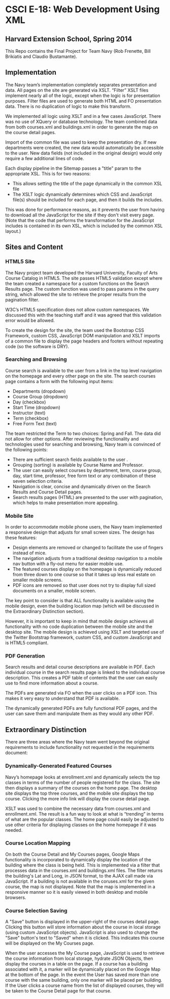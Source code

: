 # CSCI E-18: Web Development Using XML

## Harvard Extension School, Spring 2014

This Repo contains the Final Project for Team Navy (Rob Frenette, Bill Brikiatis and Claudio Bustamante).

## Implementation
The Navy team’s implementation completely separates presentation and data. All pages on the site are generated via XSLT. “Filter” XSLT files implement nearly all of the logic, except when the logic is for presentation purposes. Filter files are used to generate both HTML and FO presentation data. There is no duplication of logic to make this transform.

We implemented all logic using XSLT and in a few cases JavaScript. There was no use of XQuery or database technology. The team combined data from both courses.xml and buildings.xml in order to generate the map on the course detail pages.

Import of the common file was used to keep the presentation dry. If new departments were created, the new data would automatically be accessible to the user. New data fields (not included in the original design) would only require a few additional lines of code.

Each display pipeline in the Sitemap passes a "title" param to the appropriate XSL. This is for two reasons:
* This allows setting the title of the page dynamically in the common XSL file
* The XSLT logic dynamically determines which CSS and JavaScript file(s) should be included for each page, and then it builds the includes.

This was done for performance reasons, as it prevents the user from having to download all the JavaScript for the site if they don't visit every page. (Note that the code that performs the transformation for the JavaScript includes is contained in its own XSL, which is included by the common XSL layout.)

## Sites and Content

### HTML5 Site
The Navy project team developed the Harvard University, Faculty of Arts Course Catalog in HTML5. The site passes HTML5 validation except where the team created a namespace for a custom functions on the Search Results page. The custom function was used to pass params in the query string, which allowed the site to retrieve the proper results from the pagination filter.

W3C’s HTML5 specification does not allow custom namespaces. We discussed this with the teaching staff and it was agreed that this validation error would be allowed.

To create the design for the site, the team used the Bootstrap CSS Framework, custom CSS, JavaScript DOM manipulation and XSLT imports of a common file to display the page headers and footers without repeating code (so the software is DRY).

### Searching and Browsing
Course search is available to the user from a link in the top level navigation on the homepage and every other page on the site. The search courses page contains a form with the following input items:

 * Departments (dropdown) 
 * Course Group (dropdown) 
 * Day (checkbox)
 * Start Time (dropdown) 
 * Instructor (text)
 * Term (checkbox) 
 * Free Form Text (text)

The team restricted the Term to two choices: Spring and Fall. The data did not allow for other options. After reviewing the functionality and technologies used for searching and browsing, Navy team is convinced of the following points:

 * There are sufficient search fields available to the user .
 * Grouping (sorting) is available by Course Name and Professor.
 * The user can easily select courses by department, term, course group, day, start time, professor, free form text or any combination of these seven selection criteria.
 * Navigation is clear, concise and dynamically driven on the Search Results and Course Detail pages.
 * Search results pages (HTML) are presented to the user with pagination, which helps to make presentation more appealing.


### Mobile Site
In order to accommodate mobile phone users, the Navy team implemented a responsive design that adjusts for small screen sizes. The design has these features:


 * Design elements are removed or changed to facilitate the use of fingers instead of mice.
 * The navigation adjusts from a traditional desktop navigation to a mobile nav button with a fly-out menu for easier mobile use.
 * The featured courses display on the homepage is dynamically reduced from three down to one course so that it takes up less real estate on smaller mobile screens.
 * PDF icons are removed so that user does not try to display full sized documents on a smaller,
mobile screen.

The key point to consider is that ALL functionality is available using the mobile design, even the building location map (which will be discussed in the Extraordinary Distinction section).

However, it is important to keep in mind that mobile design achieves all functionality with no code duplication between the mobile site and the desktop site. The mobile design is achieved using XSLT and targeted use of the Twitter Bootstrap framework, custom CSS, and custom JavaScript and is HTML5 compliant.

### PDF Generation
Search results and detail course descriptions are available in PDF. Each individual course in the search results page is linked to the individual course description. This creates a PDF table of contents that the user can easily use to find more information about a course.

The PDFs are generated via FO when the user clicks on a PDF icon. This makes it very easy to understand that PDF is available.

The dynamically generated PDFs are fully functional PDF pages, and the user can save them and manipulate them as they would any other PDF.


## Extraordinary Distinction
There are three areas where the Navy team went beyond the original requirements to include functionality not requested in the requirements document:

### Dynamically-Generated Featured Courses
Navy’s homepage looks at enrollment.xml and dynamically selects the top classes in terms of the number of people registered for the class. The site then displays a summary of the courses on the home page. The desktop site displays the top three courses, and the mobile site displays the top course. Clicking the more info link will display the course detail page.

XSLT was used to combine the necessary data from courses.xml and enrollment.xml. The result is a fun way to look at what is “trending” in terms of what are the popular classes. The home page could easily be adjusted to use other criteria for displaying classes on the home homepage if it was needed.

### Course Location Mapping
On both the Course Detail and My Courses pages, Google Maps functionality is incorporated to dynamically display the location of the building where the class is being held. This is implemented via a filter that processes data in the courses.xml and buildings.xml files. The filter returns the building's Lat and Long, in JSON format, to the AJAX call made via JavaScript. If a building is not available in the coruses.xml for the given course, the map is not displayed. Note that the map is implemented in a responsive manner so it is easily viewed in both desktop and mobile browsers.

### Course Selection Saving
A "Save" button is displayed in the upper-right of the courses detail page. Clicking this button will store information about the course in local storage (using custom JavaScript objects). JavaScript is also used to change the "Save" button's text to "Saved" when it is clicked. This indicates this course will be displayed on the My Courses page.

When the user accesses the My Course page, JavaScript is used to retrieve the course information from local storage, hydrate JSON Objects, then display the courses in a table on the page. If a course has a building associated with it, a marker will be dynamically placed on the Google Map at the bottom of the page. In the event the User has saved more than one course with the same building, only one marker will be placed per building. If the User clicks a course name from the list of displayed courses, they will be taken to the Course Detail page for that course.
